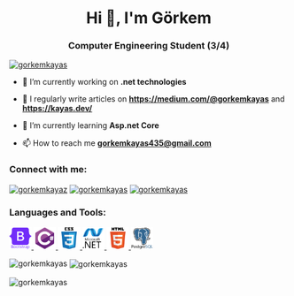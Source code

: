 <h1 align="center">Hi 👋, I'm Görkem</h1>
<h3 align="center">Computer Engineering Student (3/4)</h3>

<p align="left"> <a href="https://github.com/ryo-ma/github-profile-trophy"><img src="https://github-profile-trophy.vercel.app/?username=gorkemkayas" alt="gorkemkayas" /></a> </p>

- 🔭 I’m currently working on **.net technologies**

- 📝 I regularly write articles on **https://medium.com/@gorkemkayas** and **https://kayas.dev/**

- 🌱 I’m currently learning **Asp.net Core**

- 📫 How to reach me **gorkemkayas435@gmail.com**

<h3 align="left">Connect with me:</h3>
<p align="left">
<a href="https://twitter.com/gorkemkayaz" target="blank"><img align="center" src="https://raw.githubusercontent.com/rahuldkjain/github-profile-readme-generator/master/src/images/icons/Social/twitter.svg" alt="gorkemkayaz" height="30" width="40" /></a>
<a href="https://linkedin.com/in/gorkemkayas" target="blank"><img align="center" src="https://raw.githubusercontent.com/rahuldkjain/github-profile-readme-generator/master/src/images/icons/Social/linked-in-alt.svg" alt="gorkemkayas" height="30" width="40" /></a>
<a href="https://medium.com/@gorkemkayas" target="blank"><img align="center" src="https://raw.githubusercontent.com/rahuldkjain/github-profile-readme-generator/master/src/images/icons/Social/medium.svg" alt="gorkemkayas" height="30" width="40" /></a>
</p>

<h3 align="left">Languages and Tools:</h3>
<p align="left"> <a href="https://getbootstrap.com" target="_blank" rel="noreferrer"> <img src="https://raw.githubusercontent.com/devicons/devicon/master/icons/bootstrap/bootstrap-plain-wordmark.svg" alt="bootstrap" width="40" height="40"/> </a> <a href="https://www.w3schools.com/cs/" target="_blank" rel="noreferrer"> <img src="https://raw.githubusercontent.com/devicons/devicon/master/icons/csharp/csharp-original.svg" alt="csharp" width="40" height="40"/> </a> <a href="https://www.w3schools.com/css/" target="_blank" rel="noreferrer"> <img src="https://raw.githubusercontent.com/devicons/devicon/master/icons/css3/css3-original-wordmark.svg" alt="css3" width="40" height="40"/> </a> <a href="https://dotnet.microsoft.com/" target="_blank" rel="noreferrer"> <img src="https://raw.githubusercontent.com/devicons/devicon/master/icons/dot-net/dot-net-original-wordmark.svg" alt="dotnet" width="40" height="40"/> </a> <a href="https://www.w3.org/html/" target="_blank" rel="noreferrer"> <img src="https://raw.githubusercontent.com/devicons/devicon/master/icons/html5/html5-original-wordmark.svg" alt="html5" width="40" height="40"/> </a> <a href="https://www.postgresql.org" target="_blank" rel="noreferrer"> <img src="https://raw.githubusercontent.com/devicons/devicon/master/icons/postgresql/postgresql-original-wordmark.svg" alt="postgresql" width="40" height="40"/> </a> </p>

<p><img align="left" src="https://github-readme-stats.vercel.app/api/top-langs?username=gorkemkayas&show_icons=true&locale=en&layout=compact" alt="gorkemkayas" /></p>

<p>&nbsp;<img align="center" src="https://github-readme-stats.vercel.app/api?username=gorkemkayas&show_icons=true&locale=en" alt="gorkemkayas" /></p>

<p><img align="center" src="https://github-readme-streak-stats.herokuapp.com/?user=gorkemkayas&" alt="gorkemkayas" /></p>

